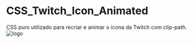# CSS_Twitch_Icon_Animated
CSS puro utilizado para recriar e animar o ícona da Twitch com clip-path.
![logo](https://i.imgur.com/dsgzoS6.png)
